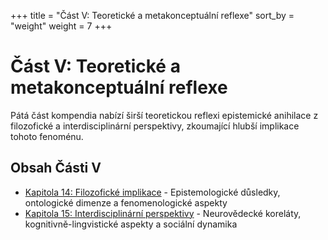 +++
title = "Část V: Teoretické a metakonceptuální reflexe"
sort_by = "weight"
weight = 7
+++

# Část V: Teoretické a metakonceptuální reflexe

Pátá část kompendia nabízí širší teoretickou reflexi epistemické anihilace z filozofické a interdisciplinární perspektivy, zkoumající hlubší implikace tohoto fenoménu.

## Obsah Části V

- [Kapitola 14: Filozofické implikace](./kapitola-14) - Epistemologické důsledky, ontologické dimenze a fenomenologické aspekty
- [Kapitola 15: Interdisciplinární perspektivy](./kapitola-15) - Neurovědecké koreláty, kognitivně-lingvistické aspekty a sociální dynamika